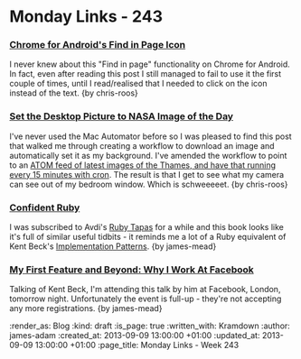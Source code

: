 Monday Links - 243
==================

### [Chrome for Android's Find in Page Icon](http://googlesystem.blogspot.co.uk/2013/08/chrome-for-androids-special-find-in-page.html)

I never knew about this "Find in page" functionality on Chrome for Android. In fact, even after reading this post I still managed to fail to use it the first couple of times, until I read/realised that I needed to click on the icon instead of the text. {by chris-roos}


### [Set the Desktop Picture to NASA Image of the Day](http://www.macosxautomation.com/automator/examples/ex08/03.html)

I've never used the Mac Automator before so I was pleased to find this post that walked me through creating a workflow to download an image and automatically set it as my background. I've amended the workflow to point to an [ATOM feed of latest images of the Thames, and have that running every 15 minutes with cron](http://chrisroos.co.uk/blog/2013-09-09-automatically-updating-my-desktop-background-from-my-thames-time-lapse-pictures). The result is that I get to see what my camera can see out of my bedroom window. Which is schweeeeet. {by chris-roos}


### [Confident Ruby](http://www.confidentruby.com/)

I was subscribed to Avdi's [Ruby Tapas](http://www.rubytapas.com/) for a while and this book looks like it's full of similar useful tidbits - it reminds me a lot of a Ruby equivalent of Kent Beck's [Implementation Patterns](http://www.informit.com/title/0321413091). {by james-mead}


### [My First Feature and Beyond: Why I Work At Facebook](http://www.amiando.com/kent-beck-fb-london.html)

Talking of Kent Beck, I'm attending this talk by him at Facebook, London, tomorrow night. Unfortunately the event is full-up - they're not accepting any more registrations. {by james-mead}


:render_as: Blog
:kind: draft
:is_page: true
:written_with: Kramdown
:author: james-adam
:created_at: 2013-09-09 13:00:00 +01:00
:updated_at: 2013-09-09 13:00:00 +01:00
:page_title: Monday Links - Week 243
